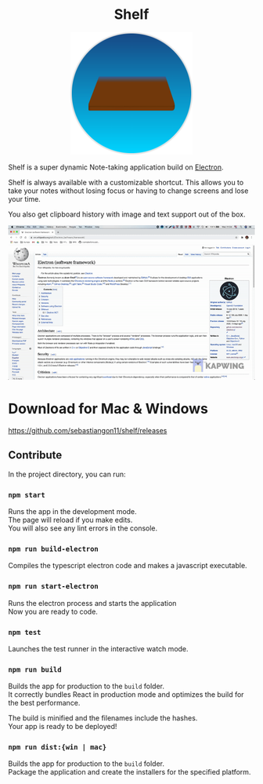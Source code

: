 <h1 style="text-align:center">Shelf</h1>
<p align="center">
  <img width="250" height="250" src="https://github.com/sebastiangon11/shelf/blob/master/assets/icon.png?raw=true" />
</p>

Shelf is a super dynamic Note-taking application build on [Electron](https://www.electronjs.org/docs).<br />

Shelf is always available with a customizable shortcut. This allows you to take your notes without losing focus or having to change screens and lose your time.

You also get clipboard history with image and text support out of the box.

![](https://github.com/sebastiangon11/shelf/blob/master/assets/demo.gif?raw=true)


# Download for Mac & Windows

https://github.com/sebastiangon11/shelf/releases

## Contribute

In the project directory, you can run:

### `npm start`

Runs the app in the development mode.<br />
The page will reload if you make edits.<br />
You will also see any lint errors in the console.

### `npm run build-electron`

Compiles the typescript electron code and makes a javascript executable.<br />

### `npm run start-electron`

Runs the electron process and starts the application<br />
Now you are ready to code.<br />

### `npm test`

Launches the test runner in the interactive watch mode.<br />

### `npm run build`

Builds the app for production to the `build` folder.<br />
It correctly bundles React in production mode and optimizes the build for the best performance.

The build is minified and the filenames include the hashes.<br />
Your app is ready to be deployed!

### `npm run dist:{win | mac}`

Builds the app for production to the `build` folder.<br />
Package the application and create the installers for the specified platform.<br />
